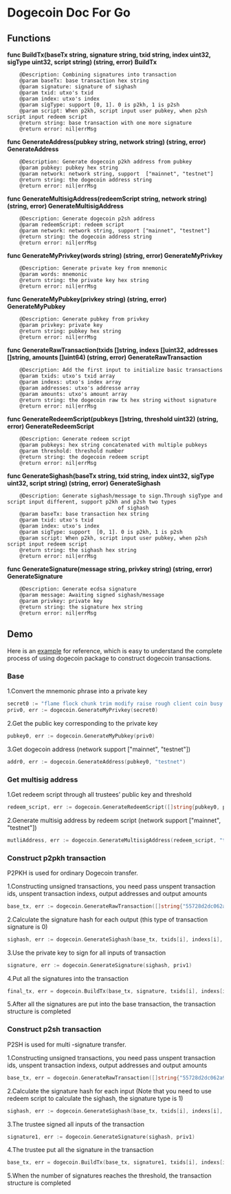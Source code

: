 # Dogecoin Doc For Go

## Functions

**func BuildTx(baseTx string, signature string, txid string, index uint32, sigType uint32, script string) (string, error)**
**BuildTx**

```
    @Description: Combining signatures into transaction
    @param baseTx: base transaction hex string
    @param signature: signature of sighash
    @param txid: utxo's txid
    @param index: utxo's index
    @param sigType: support [0, 1]. 0 is p2kh, 1 is p2sh
    @param script: When p2kh, script input user pubkey, when p2sh script input redeem script
    @return string: base transaction with one more signature
    @return error: nil|errMsg
```

**func GenerateAddress(pubkey string, network string) (string, error)
GenerateAddress**

```
    @Description: Generate dogecoin p2kh address from pubkey
    @param pubkey: pubkey hex string
    @param network: network string, support  ["mainnet", "testnet"]
    @return string: the dogecoin address string
    @return error: nil|errMsg
```

**func GenerateMultisigAddress(redeemScript string, network string) (string, error)
GenerateMultisigAddress**

```
    @Description: Generate dogecoin p2sh address
    @param redeemScript: redeem script
    @param network: network string, support ["mainnet", "testnet"]
    @return string: the dogecoin address string
    @return error: nil|errMsg
```

**func GenerateMyPrivkey(words string) (string, error)
GenerateMyPrivkey**

```
    @Description: Generate private key from mnemonic
    @param words: mnemonic
    @return string: the private key hex string
    @return error: nil|errMsg
```

**func GenerateMyPubkey(privkey string) (string, error)
GenerateMyPubkey**

```
    @Description: Generate pubkey from privkey
    @param privkey: private key
    @return string: pubkey hex string
    @return error: nil|errMsg
```

**func GenerateRawTransaction(txids []string, indexs []uint32, addresses []string, amounts []uint64) (string, error)
GenerateRawTransaction**

```
    @Description: Add the first input to initialize basic transactions
    @param txids: utxo's txid array
    @param indexs: utxo's index array
    @param addresses: utxo's addresse array
    @param amounts: utxo's amount array
    @return string: the dogecoin raw tx hex string without signature
    @return error: nil|errMsg
```

**func GenerateRedeemScript(pubkeys []string, threshold uint32) (string, error)
GenerateRedeemScript**

```
    @Description: Generate redeem script
    @param pubkeys: hex string concatenated with multiple pubkeys
    @param threshold: threshold number
    @return string: the dogecoin redeem script
    @return error: nil|errMsg
```

**func GenerateSighash(baseTx string, txid string, index uint32, sigType uint32, script string) (string, error)
GenerateSighash**

```
    @Description: Generate sighash/message to sign.Through sigType and script input different, support p2kh and p2sh two types
									of sighash
    @param baseTx: base transaction hex string
    @param txid: utxo's txid
    @param index: utxo's index
    @param sigType: support  [0, 1]. 0 is p2kh, 1 is p2sh
    @param script: When p2kh, script input user pubkey, when p2sh script input redeem script
    @return string: the sighash hex string
    @return error: nil|errMsg
```

**func GenerateSignature(message string, privkey string) (string, error)
GenerateSignature**

```
    @Description: Generate ecdsa signature
    @param message: Awaiting signed sighash/message
    @param privkey: private key
    @return string: the signature hex string
    @return error: nil|errMsg
```

## Demo

Here is an [example](https://github.com/chainx-org/dogecoin-go-api/blob/main/demo/dogecoinDemo.go) for reference, which is easy to understand the complete process of using dogecoin package to construct dogecoin transactions.

### Base

1.Convert the mnemonic phrase into a private key

```go
secret0 := "flame flock chunk trim modify raise rough client coin busy income smile"
priv0, err := dogecoin.GenerateMyPrivkey(secret0)
```

2.Get the public key corresponding to the private key

```go
pubkey0, err := dogecoin.GenerateMyPubkey(priv0)
```

3.Get dogecoin address (network support ["mainnet", "testnet"])

```go
addr0, err := dogecoin.GenerateAddress(pubkey0, "testnet")
```

### Get multisig address

1.Get redeem script through all trustees’ public key and threshold

```go
redeem_script, err := dogecoin.GenerateRedeemScript([]string{pubkey0, pubkey1, pubkey2}, 2)
```

2.Generate multisig address by redeem script  (network support ["mainnet", "testnet"])

```go
mutliAddress, err := dogecoin.GenerateMultisigAddress(redeem_script, "testnet")
```

### Construct p2pkh transaction

P2PKH is used for ordinary Dogecoin transfer.

1.Constructing unsigned transactions, you need pass unspent transaction ids, unspent transaction indexs, output addresses and output amounts

```go
base_tx, err := dogecoin.GenerateRawTransaction([]string{"55728d2dc062a9dfe21bae44e87665b270382c8357f14b2a1a4b2b9af92a894a"}, []uint32{0}, []string{addr0, op_return, addr1}, []uint64{100000, 0, 800000})
```

2.Calculate the signature hash for each output (this type of transaction signature is 0)

```go
sighash, err := dogecoin.GenerateSighash(base_tx, txids[i], indexs[i], 0, pubkey1)
```

3.Use the private key to sign for all inputs of transaction

```go
signature, err := dogecoin.GenerateSignature(sighash, priv1)
```

4.Put all the signatures into the transaction

```go
final_tx, err = dogecoin.BuildTx(base_tx, signature, txids[i], indexs[i], 0, pubkey1)
```

5.After all the signatures are put into the base transaction, the transaction structure is completed

### Construct p2sh transaction

P2SH is used for multi -signature transfer.

1.Constructing unsigned transactions, you need pass unspent transaction ids, unspent transaction indexs, output addresses and output amounts

```go
base_tx, err = dogecoin.GenerateRawTransaction([]string{"55728d2dc062a9dfe21bae44e87665b270382c8357f14b2a1a4b2b9af92a894a"}, []uint32{1}, []string{addr1, mutliAddress}, []uint64{1000000, 6000000})
```

2.Calculate the signature hash for each input (Note that you need to use redeem script to calculate the sighash, the signature type is 1)

```go
sighash, err := dogecoin.GenerateSighash(base_tx, txids[i], indexs[i], 1, redeem_script)
```

3.The trustee signed all inputs of the transaction

```go
signature1, err := dogecoin.GenerateSignature(sighash, priv1)
```

4.The trustee put all the signature in the transaction

```go
base_tx, err = dogecoin.BuildTx(base_tx, signature1, txids[i], indexs[i], 1, redeem_script)
```

5.When the number of signatures reaches the threshold, the transaction structure is completed